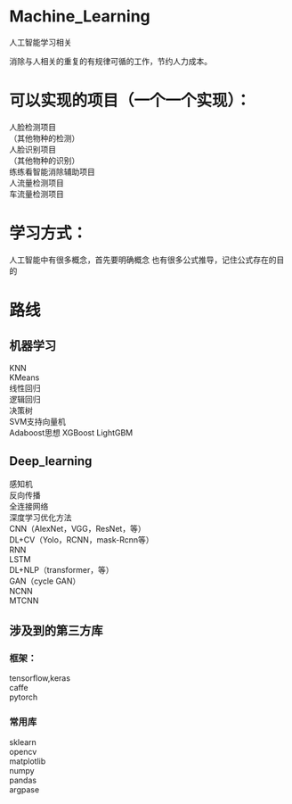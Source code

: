 # Machine_Learning
人工智能学习相关

消除与人相关的重复的有规律可循的工作，节约人力成本。
# 可以实现的项目（一个一个实现）：
人脸检测项目    
（其他物种的检测）    
人脸识别项目    
（其他物种的识别）    
练练看智能消除辅助项目    
人流量检测项目    
车流量检测项目    

# 学习方式：
人工智能中有很多概念，首先要明确概念
也有很多公式推导，记住公式存在的目的

# 路线
## 机器学习
KNN  
KMeans  
线性回归  
逻辑回归  
决策树  
SVM支持向量机  
Adaboost思想
XGBoost
LightGBM

## Deep_learning  
感知机  
反向传播  
全连接网络  
深度学习优化方法  
CNN（AlexNet，VGG，ResNet，等）  
DL+CV（Yolo，RCNN，mask-Rcnn等）  
RNN  
LSTM  
DL+NLP（transformer，等）  
GAN（cycle GAN）  
NCNN    
MTCNN    


## 涉及到的第三方库
### 框架：
tensorflow,keras    
caffe    
pytorch    

### 常用库
sklearn    
opencv    
matplotlib    
numpy    
pandas    
argpase    
